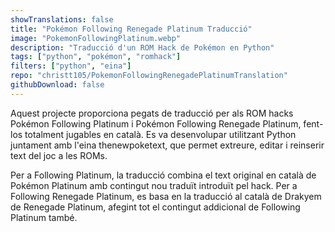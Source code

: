 ```yaml
---
showTranslations: false
title: "Pokémon Following Renegade Platinum Traducció"
image: "PokemonFollowingPlatinum.webp"
description: "Traducció d'un ROM Hack de Pokémon en Python"
tags: ["python", "pokémon", "romhack"]
filters: ["python", "eina"]
repo: "christt105/PokemonFollowingRenegadePlatinumTranslation"
githubDownload: false
---
```

Aquest projecte proporciona pegats de traducció per als ROM hacks Pokémon Following Platinum i Pokémon Following Renegade Platinum, fent-los totalment jugables en català.
Es va desenvolupar utilitzant Python juntament amb l'eina thenewpoketext, que permet extreure, editar i reinserir text del joc a les ROMs.

Per a Following Platinum, la traducció combina el text original en català de Pokémon Platinum amb contingut nou traduït introduït pel hack.
Per a Following Renegade Platinum, es basa en la traducció al català de Drakyem de Renegade Platinum, afegint tot el contingut addicional de Following Platinum també.
